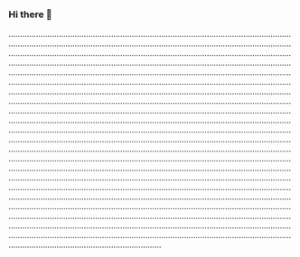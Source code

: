 ### Hi there 👋

...........................................................................................................................................................................................................................................................................................................................................................................................................................................................................................................................................................................................................................................................................................................................................................................................................................................................................................................................................................................................................................................................................................................................................................................................................................................................................................................................................................................................................................................................................................................................................................................................................................................................................................................................................................................................................................................................................................................................................................................................................................................................................................................................................................................................................................................................................................................................................................................................................................................................................................................................................................................................................................................................................................................................................................................................................................................................................................................